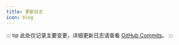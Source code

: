 ```yaml
---
title: 更新日志
icon: blog
---
```


::: tip
此处仅记录主要变更，详细更新日志请查看 [GitHub Commits](https://github.com/xiaohe0601/package-name/commits/main)。
:::